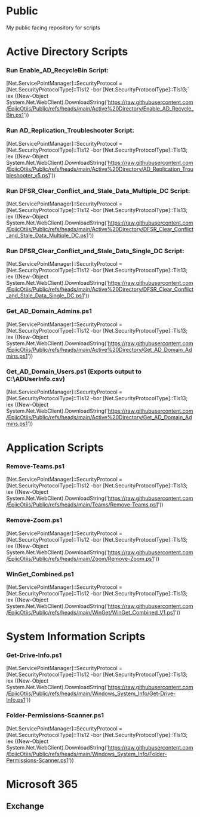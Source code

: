 # Public
My public facing repository for scripts

# Active Directory Scripts

### Run Enable_AD_RecycleBin Script:
[Net.ServicePointManager]::SecurityProtocol = [Net.SecurityProtocolType]::Tls12 -bor [Net.SecurityProtocolType]::Tls13;`
iex ((New-Object System.Net.WebClient).DownloadString('https://raw.githubusercontent.com/EpiicOtiis/Public/refs/heads/main/Active%20Directory/Enable_AD_Recycle_Bin.ps1'))

### Run AD_Replication_Troubleshooter Script:
[Net.ServicePointManager]::SecurityProtocol = [Net.SecurityProtocolType]::Tls12 -bor [Net.SecurityProtocolType]::Tls13;
iex ((New-Object System.Net.WebClient).DownloadString('https://raw.githubusercontent.com/EpiicOtiis/Public/refs/heads/main/Active%20Directory/AD_Replication_Troubleshooter_v5.ps1'))

### Run DFSR_Clear_Conflict_and_Stale_Data_Multiple_DC Script:
[Net.ServicePointManager]::SecurityProtocol = [Net.SecurityProtocolType]::Tls12 -bor [Net.SecurityProtocolType]::Tls13;
iex ((New-Object System.Net.WebClient).DownloadString('https://raw.githubusercontent.com/EpiicOtiis/Public/refs/heads/main/Active%20Directory/DFSR_Clear_Conflict_and_Stale_Data_Multiple_DC.ps1'))

### Run DFSR_Clear_Conflict_and_Stale_Data_Single_DC Script:
[Net.ServicePointManager]::SecurityProtocol = [Net.SecurityProtocolType]::Tls12 -bor [Net.SecurityProtocolType]::Tls13;
iex ((New-Object System.Net.WebClient).DownloadString('https://raw.githubusercontent.com/EpiicOtiis/Public/refs/heads/main/Active%20Directory/DFSR_Clear_Conflict_and_Stale_Data_Single_DC.ps1'))

### Get_AD_Domain_Admins.ps1
[Net.ServicePointManager]::SecurityProtocol = [Net.SecurityProtocolType]::Tls12 -bor [Net.SecurityProtocolType]::Tls13; iex ((New-Object System.Net.WebClient).DownloadString('https://raw.githubusercontent.com/EpiicOtiis/Public/refs/heads/main/Active%20Directory/Get_AD_Domain_Admins.ps1'))

### Get_AD_Domain_Users.ps1 (Exports output to C:\ADUserInfo.csv)
[Net.ServicePointManager]::SecurityProtocol = [Net.SecurityProtocolType]::Tls12 -bor [Net.SecurityProtocolType]::Tls13; iex ((New-Object System.Net.WebClient).DownloadString('https://raw.githubusercontent.com/EpiicOtiis/Public/refs/heads/main/Active%20Directory/Get_AD_Domain_Admins.ps1'))

# Application Scripts

### Remove-Teams.ps1
[Net.ServicePointManager]::SecurityProtocol = [Net.SecurityProtocolType]::Tls12 -bor [Net.SecurityProtocolType]::Tls13; iex ((New-Object System.Net.WebClient).DownloadString('https://raw.githubusercontent.com/EpiicOtiis/Public/refs/heads/main/Teams/Remove-Teams.ps1'))

### Remove-Zoom.ps1
[Net.ServicePointManager]::SecurityProtocol = [Net.SecurityProtocolType]::Tls12 -bor [Net.SecurityProtocolType]::Tls13; iex ((New-Object System.Net.WebClient).DownloadString('https://raw.githubusercontent.com/EpiicOtiis/Public/refs/heads/main/Zoom/Remove-Zoom.ps1'))

### WinGet_Combined.ps1
[Net.ServicePointManager]::SecurityProtocol = [Net.SecurityProtocolType]::Tls12 -bor [Net.SecurityProtocolType]::Tls13; iex ((New-Object System.Net.WebClient).DownloadString('https://raw.githubusercontent.com/EpiicOtiis/Public/refs/heads/main/WinGet/WinGet_Combined_V1.ps1'))

# System Information Scripts

### Get-Drive-Info.ps1
[Net.ServicePointManager]::SecurityProtocol = [Net.SecurityProtocolType]::Tls12 -bor [Net.SecurityProtocolType]::Tls13; iex ((New-Object System.Net.WebClient).DownloadString('https://raw.githubusercontent.com/EpiicOtiis/Public/refs/heads/main/Windows_System_Info/Get-Drive-Info.ps1'))

### Folder-Permissions-Scanner.ps1
[Net.ServicePointManager]::SecurityProtocol = [Net.SecurityProtocolType]::Tls12 -bor [Net.SecurityProtocolType]::Tls13; iex ((New-Object System.Net.WebClient).DownloadString('https://raw.githubusercontent.com/EpiicOtiis/Public/refs/heads/main/Windows_System_Info/Folder-Permissions-Scanner.ps1'))

# Microsoft 365

## Exchange
